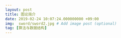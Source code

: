 ```yaml
---
layout: post
title: 图论简介
date: 2019-02-24 10:07:24.000000000 +09:00
img:  sword/sword2.jpg # Add image post (optional)
tag: [算法与数据结构]
---
```

